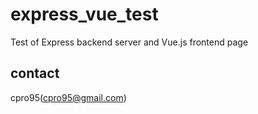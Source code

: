 # express_vue_test
Test of Express backend server and Vue.js frontend page

## contact
cpro95(cpro95@gmail.com)

